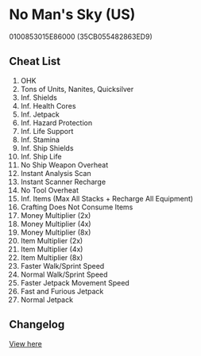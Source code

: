 # No Man's Sky (US)
0100853015E86000 (35CB055482863ED9)

## Cheat List
1. OHK
1. Tons of Units, Nanites, Quicksilver
1. Inf. Shields
1. Inf. Health Cores
1. Inf. Jetpack
1. Inf. Hazard Protection
1. Inf. Life Support
1. Inf. Stamina
1. Inf. Ship Shields
1. Inf. Ship Life
1. No Ship Weapon Overheat
1. Instant Analysis Scan
1. Instant Scanner Recharge
1. No Tool Overheat
1. Inf. Items (Max All Stacks + Recharge All Equipment)
1. Crafting Does Not Consume Items
1. Money Multiplier (2x)
1. Money Multiplier (4x)
1. Money Multiplier (8x)
1. Item Multiplier (2x)
1. Item Multiplier (4x)
1. Item Multiplier (8x)
1. Faster Walk/Sprint Speed
1. Normal Walk/Sprint Speed
1. Faster Jetpack Movement Speed
1. Fast and Furious Jetpack
1. Normal Jetpack

## Changelog
[View here](./CHANGELOG.md)